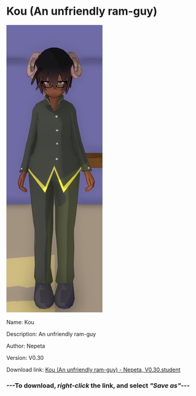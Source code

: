 # Kou (An unfriendly ram-guy)

<img src = "https://raw.githubusercontent.com/Arbiter1223/Daigaku-Gurashi-Custom-Students/master/Students/Files/Kou%20(An%20unfriendly%20ram-guy).png">

Name: Kou

Description: An unfriendly ram-guy

Author: Nepeta

Version: V0.30

Download link: <a href="https://raw.githubusercontent.com/Arbiter1223/Daigaku-Gurashi-Custom-Students/master/Students/Files/Kou%20(An%20unfriendly%20ram-guy)%20-%20Nepeta%2C%20V0.30.student">Kou (An unfriendly ram-guy) - Nepeta, V0.30.student</a>

### ---**To download, _right-click_ the link, and select _"Save as"_**---
